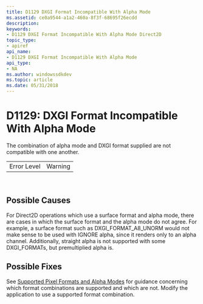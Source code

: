 ```yaml
---
title: D1129 DXGI Format Incompatible With Alpha Mode
ms.assetid: ce0a9544-a1a2-460a-8f3f-68695f26ecdd
description: 
keywords:
- D1129 DXGI Format Incompatible With Alpha Mode Direct2D
topic_type:
- apiref
api_name:
- D1129 DXGI Format Incompatible With Alpha Mode
api_type:
- NA
ms.author: windowssdkdev
ms.topic: article
ms.date: 05/31/2018
---
```


# D1129: DXGI Format Incompatible With Alpha Mode

The combination of alpha mode and DXGI format supplied are not compatible with one another.



|             |         |
|-------------|---------|
| Error Level | Warning |



 

## Possible Causes

For Direct2D operations which use a surface format and alpha mode, there are cases in which the surface format and the alpha mode do not agree. For example, a surface format such as DXGI\_FORMAT\_A8\_UNORM would not make sense to be used with IGNORE alpha, since it renders only to an alpha channel. Additionally, straight alpha is not supported with some DXGI\_FORMATs, but premultiplied alpha is.

## Possible Fixes

See [Supported Pixel Formats and Alpha Modes](supported-pixel-formats-and-alpha-modes.md) for guidance concerning which format combinations are supported and which are not. Modify the application to use a supported format combination.

 

 




